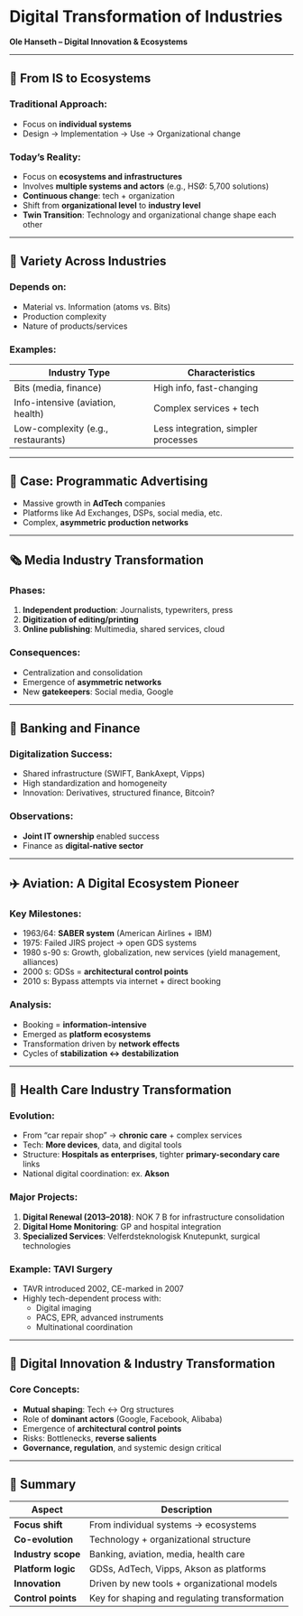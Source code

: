 # Digital Transformation of Industries  
**Ole Hanseth – Digital Innovation & Ecosystems**

---

## 🧭 From IS to Ecosystems

### Traditional Approach:
- Focus on **individual systems**
- Design → Implementation → Use → Organizational change

### Today’s Reality:
- Focus on **ecosystems and infrastructures**
- Involves **multiple systems and actors** (e.g., HSØ: 5,700 solutions)
- **Continuous change**: tech + organization
- Shift from **organizational level** to **industry level**
- **Twin Transition**: Technology and organizational change shape each other

---

## 🧬 Variety Across Industries

### Depends on:
- Material vs. Information (atoms vs. Bits)
- Production complexity
- Nature of products/services

### Examples:
| Industry Type         | Characteristics |
|-----------------------|------------------|
| Bits (media, finance) | High info, fast-changing |
| Info-intensive (aviation, health) | Complex services + tech |
| Low-complexity (e.g., restaurants) | Less integration, simpler processes |

---

## 🎯 Case: Programmatic Advertising
- Massive growth in **AdTech** companies
- Platforms like Ad Exchanges, DSPs, social media, etc.
- Complex, **asymmetric production networks**

---

## 🗞️ Media Industry Transformation

### Phases:
1. **Independent production**: Journalists, typewriters, press
2. **Digitization of editing/printing**
3. **Online publishing**: Multimedia, shared services, cloud

### Consequences:
- Centralization and consolidation
- Emergence of **asymmetric networks**
- New **gatekeepers**: Social media, Google

---

## 🏦 Banking and Finance

### Digitalization Success:
- Shared infrastructure (SWIFT, BankAxept, Vipps)
- High standardization and homogeneity
- Innovation: Derivatives, structured finance, Bitcoin?

### Observations:
- **Joint IT ownership** enabled success
- Finance as **digital-native sector**

---

## ✈️ Aviation: A Digital Ecosystem Pioneer

### Key Milestones:
- 1963/64: **SABER system** (American Airlines + IBM)
- 1975: Failed JIRS project → open GDS systems
- 1980 s-90 s: Growth, globalization, new services (yield management, alliances)
- 2000 s: GDSs = **architectural control points**
- 2010 s: Bypass attempts via internet + direct booking

### Analysis:
- Booking = **information-intensive**
- Emerged as **platform ecosystems**
- Transformation driven by **network effects**
- Cycles of **stabilization ↔ destabilization**

---

## 🏥 Health Care Industry Transformation

### Evolution:
- From “car repair shop” → **chronic care** + complex services
- Tech: **More devices**, data, and digital tools
- Structure: **Hospitals as enterprises**, tighter **primary-secondary care** links
- National digital coordination: ex. **Akson**

### Major Projects:
1. **Digital Renewal (2013–2018)**: NOK 7 B for infrastructure consolidation
2. **Digital Home Monitoring**: GP and hospital integration
3. **Specialized Services**: Velferdsteknologisk Knutepunkt, surgical technologies

### Example: **TAVI Surgery**
- TAVR introduced 2002, CE-marked in 2007
- Highly tech-dependent process with:
  - Digital imaging
  - PACS, EPR, advanced instruments
  - Multinational coordination

---

## 🧠 Digital Innovation & Industry Transformation

### Core Concepts:
- **Mutual shaping**: Tech ↔ Org structures
- Role of **dominant actors** (Google, Facebook, Alibaba)
- Emergence of **architectural control points**
- Risks: Bottlenecks, **reverse salients**
- **Governance, regulation**, and systemic design critical

---

## 🧩 Summary

| Aspect | Description |
|--------|-------------|
| **Focus shift** | From individual systems → ecosystems |
| **Co-evolution** | Technology + organizational structure |
| **Industry scope** | Banking, aviation, media, health care |
| **Platform logic** | GDSs, AdTech, Vipps, Akson as platforms |
| **Innovation** | Driven by new tools + organizational models |
| **Control points** | Key for shaping and regulating transformation |

